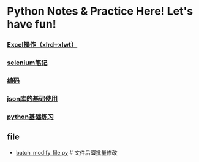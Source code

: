 # Python Notes & Practice Here! Let's have fun!

### <a href="https://github.com/Mucly/PythonNotes/tree/master/Excel-practice">Excel操作（xlrd+xlwt）</a>

### <a href="https://github.com/Mucly/PythonNotes/tree/master/Selenium">selenium笔记</a>

### <a href="https://github.com/Mucly/PythonNotes/tree/master/code">编码</a>

### <a href="https://github.com/Mucly/PythonNotes/tree/master/json">json库的基础使用</a>

### <a href="https://github.com/Mucly/PythonNotes/tree/master/Py-Notes">python基础练习</a>

## file
- <a href="https://github.com/Mucly/PythonNotes/blob/master/batch_modify_file.py">batch\_modify\_file.py</a> # 文件后缀批量修改
